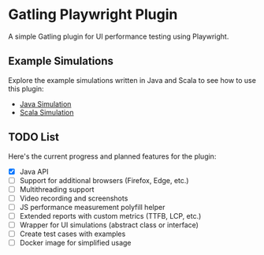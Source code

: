 # Gatling Playwright Plugin

A simple Gatling plugin for UI performance testing using Playwright.

## Example Simulations

Explore the example simulations written in Java and Scala to see how to use this plugin:

- [Java Simulation](src/test/java/ui/performance/simulations/BrowserSimulationsJava.java)
- [Scala Simulation](src/test/scala/ui/performance/simulations/BrowserSimulationsScala.scala)

## TODO List

Here's the current progress and planned features for the plugin:

- [x] Java API
- [ ] Support for additional browsers (Firefox, Edge, etc.)
- [ ] Multithreading support
- [ ] Video recording and screenshots
- [ ] JS performance measurement polyfill helper
- [ ] Extended reports with custom metrics (TTFB, LCP, etc.)
- [ ] Wrapper for UI simulations (abstract class or interface)
- [ ] Create test cases with examples
- [ ] Docker image for simplified usage
